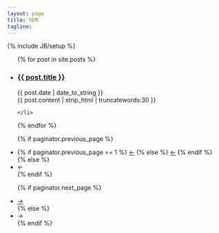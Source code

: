 ```yaml
---
layout: page
title: 咕咚
tagline:
---
```

{% include JB/setup %}

<ul class="posts" id="posts">
  {% for post in site.posts %}
    <li>
     <h3 class="post-title">
        <a href="{{ BASE_PATH }}{{ post.url }}" target="_blank">
          {{ post.title }}
        </a>
      </h3>
      <div class="datatime">
         <span>{{ post.date | date_to_string }}</span>
      </div>
      <div class="post-content">
          {{ post.content | strip_html | truncatewords:30 }}
      </div>

    </li>
  {% endfor %}
</ul>
<ul class="pager" id="pager">

  {% if paginator.previous_page %}
  <li class="previous">
    {% if paginator.previous_page == 1 %}
    <a href="{{ BASE_PATH }}/">&larr;</a>
    {% else %}
    <a href="{{ BASE_PATH }}/{{ site.paginate_path | replace: ':num', paginator.previous_page }}">&larr;</a>
    {% endif %}
  </li>
  {% else %}
  <li class="previous disabled">
    <a>&larr;</a>
  </li>
  {% endif %}



  {% if paginator.next_page %}
  <li class="next">
    <a href="{{ BASE_PATH }}/{{ site.paginate_path|replace: ':num',paginator.next_page }}">&rarr;</a>
  </li>
  {% else %}
  <li class="next disabled">
    <a>&rarr;</a>
  </li>
  {% endif %}
  
</ul>

